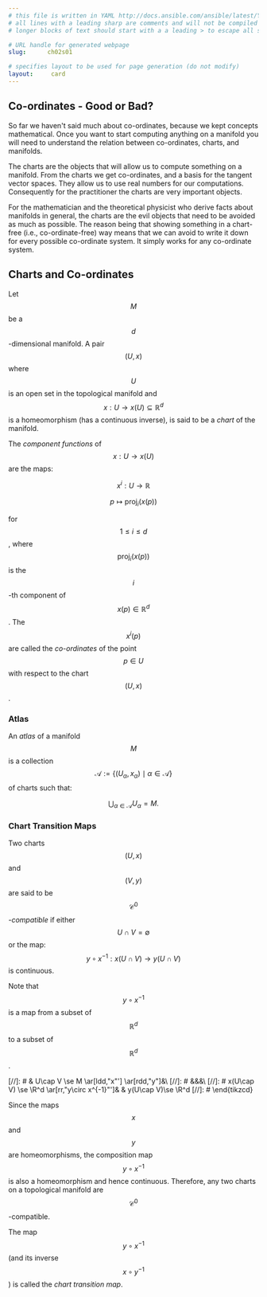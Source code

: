 ```yaml
---
# this file is written in YAML http://docs.ansible.com/ansible/latest/YAMLSyntax.html
# all lines with a leading sharp are comments and will not be compiled
# longer blocks of text should start with a a leading > to escape all special characters

# URL handle for generated webpage
slug:      ch02s01

# specifies layout to be used for page generation (do not modify)
layout:     card
---
```


## Co-ordinates - Good or Bad?
So far we haven't said much about co-ordinates, because we kept concepts mathematical. 
Once you want to start computing anything on a manifold you will need to understand the relation between co-ordinates, charts, and manifolds.

The charts are the objects that will allow us to compute something on a manifold. 
From the charts we get co-ordinates, and a basis for the tangent vector spaces. 
They allow us to use real numbers for our computations.
Consequently for the practitioner the charts are very important objects. 

For the mathematician and the theoretical physicist who derive facts about manifolds in general, 
the charts are the evil objects that need to be avoided as much as possible. 
The reason being that showing something in a chart-free (i.e., co-ordinate-free) way means that we can avoid 
to write it down for every possible co-ordinate system. 
It simply works for any co-ordinate system.

## Charts and Co-ordinates

Let $$M$$ be a $$d$$-dimensional manifold. 
A pair $$(U,x)$$ where $$U$$ is an open set in the topological manifold and 
$$x: U \to x(U) \subseteq \mathbb R^d$$ is a homeomorphism (has a continuous inverse), is said to be a _chart_ of the manifold.

The _component functions_ of $$x: U\to x(U)$$ are the maps:

$$x^i : U  \to \mathbb R$$

$$p \mapsto \text{proj}_i(x(p))$$

for $$1\leq i\leq d$$, where $$\text{proj}_i(x(p))$$ is the $$i$$-th component of $$x(p)\in \mathbb R^d$$. 
The $$x^i(p)$$ are called the _co-ordinates_ of the point $$p\in U$$ with respect to the chart $$(U,x)$$.


### Atlas

An _atlas_ of a manifold $$M$$ is a collection $$\mathscr{A}:=\{(U_\alpha,x_\alpha)\mid \alpha \in \mathcal{A}\}$$ of charts such that:

$$\bigcup_{\alpha \in \mathcal{A}}U_\alpha = M. $$


### Chart Transition Maps

Two charts $$(U,x)$$ and $$(V,y)$$ are said to be $$\mathcal{C}^0$$_-compatible_ if 
either $$U \cap V = \emptyset$$ or the map:
$$
y\circ x^{-1}: x(U\cap V) \to y(U\cap V)
$$
is continuous.


Note that $$y\circ x^{-1}$$ is a map from a subset of $$\mathbb R^d$$ to a subset of $$\mathbb R^d$$.


[//]: # & U\cap V \se M \ar[ldd,"x"'] \ar[rdd,"y"]&\\
[//]: # &&&\\
[//]: # x(U\cap V) \se \R^d \ar[rr,"y\circ x^{-1}"']& & y(U\cap V)\se \R^d
[//]: # \end{tikzcd}


Since the maps $$x$$ and $$y$$ are homeomorphisms, the composition map $$y \circ x^{-1}$$ is also a homeomorphism 
and hence continuous. 
Therefore, any two charts on a topological manifold are $$\mathcal{C}^0$$-compatible. 

The map $$y\circ x^{-1}$$ (and its inverse $$x\circ y^{-1}$$) is called the _chart transition map_.
